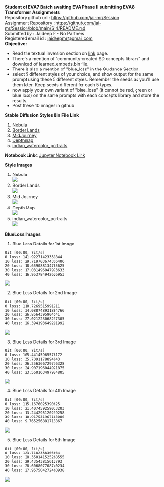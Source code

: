**Student of EVA7 Batch awaiting EVA Phase II submitting EVA8 Transformer Assignments** </br>
Repository github url : https://github.com/jai-mr/Session </br>
Assignment Repository : https://github.com/jai-mr/Session/blob/main/S14/README.md </br>
Submitted by : Jaideep R - No Partners</br>
Registered email id : jaideepmr@gmail.com</br>
**Objective:**</br> 

* Read the textual inversion section on [link](https://github.com/fastai/diffusion-nbs/blob/master/Stable%20Diffusion%20Deep%20Dive.ipynb) page. 
* There's a mention of "community-created SD concepts library" and download of learned_embeds.bin file. 
* There is also a mention of "blue_loss" in the Guidance Section.
* select 5 different styles of your choice, and show output for the same prompt using these 5 different styles. Remember the seeds as you'll use them later. Keep seeds different for each 5 types.
* now apply your own variant of "blue_loss" (it cannot be red, green or blue loss) on the same prompts with each concepts library and store the results. 
* Post these 10 images in github 

**Stable Diffusion Styles Bin File Link**</br>
1. [Nebula](https://github.com/jai-mr/Session/blob/main/S14/nebula_embeds.bin)</br>
2. [Border Lands](https://github.com/jai-mr/Session/blob/main/S14/borderlands_embeds.bin)</br>
3. [MidJourney](https://github.com/jai-mr/Session/blob/main/S14/midjourney_embeds.bin)</br>
4. [Depthmap](https://github.com/jai-mr/Session/blob/main/S14/depthmap_embeds.bin)</br>
5. [indian_watercolor_portraits](https://github.com/jai-mr/Session/blob/main/S14/indian_watercolor_portraits_embeds.bin)</br>

**Notebook Link**c
[Jupyter Notebook Link](https://github.com/jai-mr/Session/blob/main/S14/s14_5_Styles_Textual_Inversion.ipynb)</br>

**Style Images**</br>
1. Nebula</br>
   <img src="images/1_Nebula_Style.png"></br>
2. Border Lands</br>
   <img src="images/2_BorderLands_Style.png"></br>
3. Mid Journey</br>
   <img src="images/3_MidJourney_Style.png"></br>
4. Depth Map</br>
   <img src="images/4_Depthmap_Style.png"></br>   
5. indian_watercolor_portraits</br>
   <img src="images/5_IndiaWatercolourPortraits_Style.png"></br>
   
**BlueLoss Images**</br>
1. Blue Loss Details for 1st Image</br>
```
0it [00:00, ?it/s]
0 loss: 141.92271423339844
10 loss: 29.719703674316406
20 loss: 18.659088134765625
30 loss: 17.031496047973633
40 loss: 16.953784942626953
```
<img src="images/1_Blueloss.png"></br>

2. Blue Loss Details for 2nd Image</br>
```
0it [00:00, ?it/s]
0 loss: 110.7269515991211
10 loss: 34.088748931884766
20 loss: 26.8564395904541
30 loss: 27.021223068237305
40 loss: 26.394193649291992
```
<img src="images/2_Blueloss.png"></br>

3. Blue Loss Details for 3rd Image</br>
```
0it [00:00, ?it/s]
0 loss: 105.44145965576172
10 loss: 35.7091178894043
20 loss: 26.256366729736328
30 loss: 24.907196044921875
40 loss: 23.560163497924805
```
<img src="images/3_Blueloss.png"></br>

4. Blue Loss Details for 4th Image</br>
```
0it [00:00, ?it/s]
0 loss: 115.1676025390625
10 loss: 21.407459259033203
20 loss: 13.244295120239258
30 loss: 10.917531967163086
40 loss: 9.765256881713867
```
<img src="images/4_Blueloss.png"></br>

5. Blue Loss Details for 5th Image</br>
```
0it [00:00, ?it/s]
0 loss: 123.7182388305664
10 loss: 28.350141525268555
20 loss: 29.43543815612793
30 loss: 28.606807708740234
40 loss: 27.957504272460938
```
<img src="images/5_Blueloss.png"></br>

